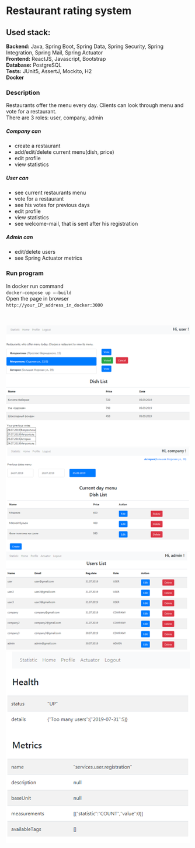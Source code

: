 # Restaurant rating system

## Used stack:
<b>Backend:</b> Java, Spring Boot, Spring Data, Spring Security, Spring Integration, Spring Mail, Spring Actuator<br>
<b>Frontend:</b> ReactJS, Javascript, Bootstrap <br>
<b>Database:</b> PostgreSQL<br>
<b>Tests:</b> JUnit5, AssertJ, Mockito, H2<br>
<b>Docker</b><br>

### Description
Restaurants offer the menu every day. Clients can look through menu and vote for a restaurant.<br>
There are 3 roles: user, company, admin<br>
##### Company can
- create a restaurant
- add/edit/delete current menu(dish, price)
- edit profile
- view statistics <br>
##### User can

- see current restaurants menu
- vote for a restaurant
- see his votes for previous days
- edit profile
- view statistics
- see welcome-mail, that is sent after his registration <br>

##### Admin can
- edit/delete users
- see Spring Actuator metrics

### Run program

In docker run command <br>
` docker-compose up –-build ` <br>
Open the page in browser <br>
` http://your_IP_address_in_docker:3000 ` <br><br><br>

![Screenshot](screenshot_user.png)
![Screenshot](screenshot_company.png)
![Screenshot](screenshot_admin.png)
![Screenshot](screenshot_metrics.png)